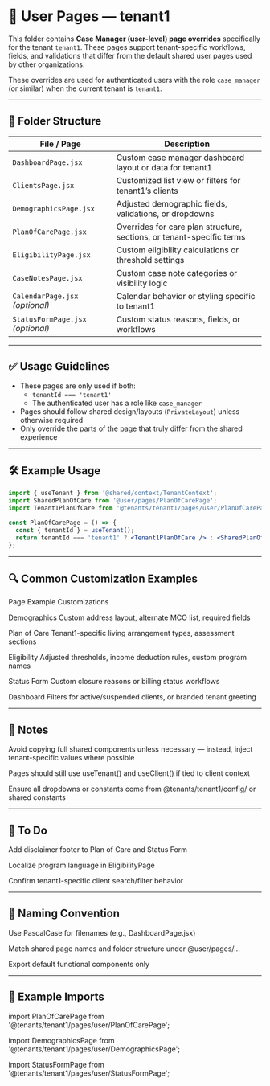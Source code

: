 # 👤 User Pages — tenant1

This folder contains **Case Manager (user-level) page overrides** specifically for the tenant `tenant1`. These pages support tenant-specific workflows, fields, and validations that differ from the default shared user pages used by other organizations.

These overrides are used for authenticated users with the role `case_manager` (or similar) when the current tenant is `tenant1`.

---

## 📁 Folder Structure

| File / Page                         | Description                                                             |
|-------------------------------------|-------------------------------------------------------------------------|
| `DashboardPage.jsx`                | Custom case manager dashboard layout or data for tenant1               |
| `ClientsPage.jsx`                  | Customized list view or filters for tenant1’s clients                  |
| `DemographicsPage.jsx`             | Adjusted demographic fields, validations, or dropdowns                 |
| `PlanOfCarePage.jsx`               | Overrides for care plan structure, sections, or tenant-specific terms  |
| `EligibilityPage.jsx`              | Custom eligibility calculations or threshold settings                  |
| `CaseNotesPage.jsx`                | Custom case note categories or visibility logic                        |
| `CalendarPage.jsx` *(optional)*    | Calendar behavior or styling specific to tenant1                      |
| `StatusFormPage.jsx` *(optional)*  | Custom status reasons, fields, or workflows                           |

---

## ✅ Usage Guidelines

- These pages are only used if both:
  - `tenantId === 'tenant1'`
  - The authenticated user has a role like `case_manager`
- Pages should follow shared design/layouts (`PrivateLayout`) unless otherwise required
- Only override the parts of the page that truly differ from the shared experience

---

## 🛠️ Example Usage

```jsx
import { useTenant } from '@shared/context/TenantContext';
import SharedPlanOfCare from '@user/pages/PlanOfCarePage';
import Tenant1PlanOfCare from '@tenants/tenant1/pages/user/PlanOfCarePage';

const PlanOfCarePage = () => {
  const { tenantId } = useTenant();
  return tenantId === 'tenant1' ? <Tenant1PlanOfCare /> : <SharedPlanOfCare />;
};
```
---

## 🔍 Common Customization Examples

Page	Example Customizations

Demographics	Custom address layout, alternate MCO list, required fields

Plan of Care	Tenant1-specific living arrangement types, assessment sections

Eligibility	Adjusted thresholds, income deduction rules, custom program names

Status Form	Custom closure reasons or billing status workflows

Dashboard	Filters for active/suspended clients, or branded tenant greeting

---

## 🚨 Notes

Avoid copying full shared components unless necessary — instead, inject tenant-specific values where possible

Pages should still use useTenant() and useClient() if tied to client context

Ensure all dropdowns or constants come from @tenants/tenant1/config/ or shared constants

---

## 🔄 To Do
 
 Add disclaimer footer to Plan of Care and Status Form

 Localize program language in EligibilityPage

 Confirm tenant1-specific client search/filter behavior

---

## 🧼 Naming Convention

Use PascalCase for filenames (e.g., DashboardPage.jsx)

Match shared page names and folder structure under @user/pages/...

Export default functional components only

---

## 🧩 Example Imports

import PlanOfCarePage from '@tenants/tenant1/pages/user/PlanOfCarePage';

import DemographicsPage from '@tenants/tenant1/pages/user/DemographicsPage';

import StatusFormPage from '@tenants/tenant1/pages/user/StatusFormPage';
